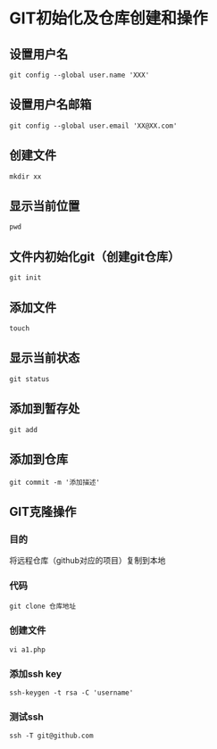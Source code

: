 # GIT初始化及仓库创建和操作 #
## 设置用户名 ##
    git config --global user.name 'XXX'
## 设置用户名邮箱 ##
    git config --global user.email 'XX@XX.com'
## 创建文件 ##
    mkdir xx
## 显示当前位置 ##
    pwd
## 文件内初始化git（创建git仓库） ##
    git init
## 添加文件 ##
    touch
## 显示当前状态 ##
    git status
## 添加到暂存处 ##
    git add
## 添加到仓库 ##
    git commit -m '添加描述'
## GIT克隆操作 ##
### 目的 ###
将远程仓库（github对应的项目）复制到本地
### 代码 ###
    git clone 仓库地址
### 创建文件 ###
    vi a1.php
### 添加ssh key ###
    ssh-keygen -t rsa -C 'username'
### 测试ssh ###
    ssh -T git@github.com